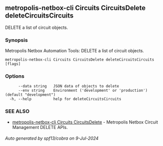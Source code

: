 ## metropolis-netbox-cli Circuits CircuitsDelete deleteCircuitsCircuits

DELETE a list of circuit objects.

### Synopsis


Metropolis Netbox Automation Tools:
  DELETE a list of circuit objects.

```
metropolis-netbox-cli Circuits CircuitsDelete deleteCircuitsCircuits [flags]
```

### Options

```
      --data string   JSON data of objects to delete
      --env string    Environment ('development' or 'production') (default "development")
  -h, --help          help for deleteCircuitsCircuits
```

### SEE ALSO

* [metropolis-netbox-cli Circuits CircuitsDelete]()	 - Metropolis Netbox Circuit Management DELETE APIs.

###### Auto generated by spf13/cobra on 9-Jul-2024
